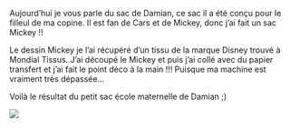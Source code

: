 Aujourd’hui je vous parle du sac de Damian, ce sac il a été conçu pour le filleul de ma copine. Il est fan de Cars et de Mickey, donc j’ai fait un sac Mickey !!

Le dessin Mickey je l’ai récupéré d’un tissu de la marque Disney trouvé à Mondial Tissus. J’ai découpé le Mickey et puis j’ai collé avec du papier transfert et j’ai fait le point déco à la main !!! Puisque ma machine est vraiment très dépassée…

Voilà le résultat du petit sac école maternelle de Damian ;)

![](/static/images/thumbs/image18.png)